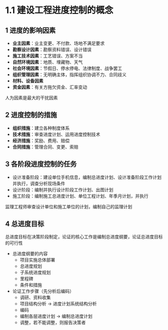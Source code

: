 # 1.1 建设工程进度控制的概念

## 1 进度的影响因素

* **业主因素**：业主变更、不付款、场地不满足要求
* **勘察设计因素**：勘察资料错误、设计错误
* **施工技术因素**：工艺错误、方案不当
* **自然环境因素**：地质、埋藏物、天气
* **社会环境因素**：节假日、停水停电、法律制度、战争罢工
* **组织管理因素**：无明确主体，指挥组织协调不力、合同歧义
* **材料、设备因素**
* **资金因素**：有关方拖欠资金、汇率变动

人为因素是最大的干扰因素

## 2 进度控制的措施

* **组织措施**：建立各种制度体系
* **技术措施**：审查进度计划、运用进度控制技术
* **经济措施**：奖励、费用、赔偿
* **合同措施**：管理合同、变更、索赔

## 3 各阶段进度控制的任务
* 设计准备阶段：建设单位手机信息，编制总进度计划、设计准备阶段工作计划并执行，调查分析现场条件
* 设计阶段：编制并执行设计阶段工作计划、出图计划
* 施工阶段：编制施工总进度计划、单位工程计划、年季月计划，并执行

监理工程师审查设计单位和施工单位的计划，编制自己的监理计划

## 4 总进度目标

总进度目标在决策阶段制定，论证的核心工作是编制总进度纲要，论证总进度目标的可行性

* 总进度纲要的内容
    - 项目实施总体部署
    - 总进度规划
    - 子系统进度规划
    - 里程碑
    - 条件和措施
* 论证工作步骤（先分析后编码）
    - 调研、资料收集
    - 项目结构分析 -> 进度计划系统结构分析
    - 编码
    - 编制各层进度计划 -> 编制总进度计划
    - 调整，若不能调整，则报告决策者
    